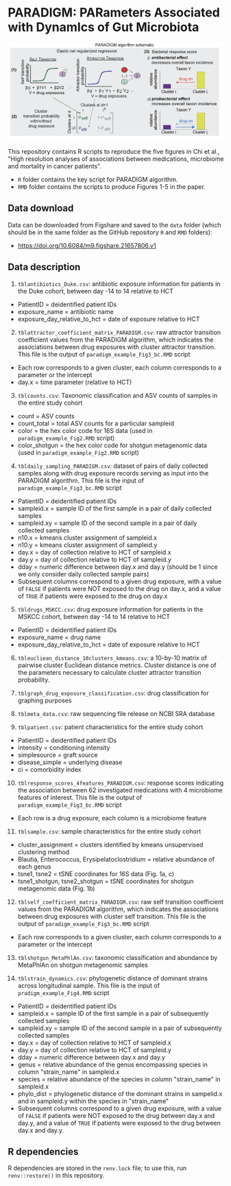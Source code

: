 # PARADIGM: PARameters Associated with DynamIcs of Gut Microbiota

![](readme_image.png)<!-- -->

This repository contains R scripts to reproduce the five figures in Chi et al., "High resolution analyses of associations between 
medications, microbiome and mortality in cancer patients". 

 - `R` folder contains the key script for PARADIGM algorithm. 
 - `RMD` folder contains the scripts to produce Figures 1-5 in the paper. 

## Data download 
Data can be downloaded from Figshare and saved to the `data` folder (which should be in the same folder as the GitHub repository `R` and `RMD` folders): 
 - https://doi.org/10.6084/m9.figshare.21657806.v1
 
## Data description

 1. `tblantibiotics_Duke.csv`: antibiotic exposure information for patients in the Duke cohort, between day -14 to 14 relative to HCT 
   - PatientID = deidentified patient IDs 
   - exposure_name = antibiotic name
   - exposure_day_relative_to_hct = date of exposure relative to HCT
   
 2. `tblattractor_coefficient_matrix_PARADIGM.csv`: raw attractor transition coefficient values from the PARADIGM algorithm, which indicates the associations between drug exposures with cluster attractor transition. This file is the output of `paradigm_example_Fig3_bc.RMD` script
   - Each row corresponds to a given cluster, each column corresponds to a parameter or the intercept 
   - day.x = time parameter (relative to HCT)
    
 3. `tblcounts.csv`: Taxonomic classification and ASV counts of samples in the entire study cohort
   - count = ASV counts
   - count_total = total ASV counts for a particular sampleid 
   - color = the hex color code for 16S data (used in `paradigm_example_Fig2.RMD` script) 
   - color_shotgun = the hex color code for shotgun metagenomic data (used in `paradigm_example_Fig2.RMD` script) 
 
 4. `tbldaily_sampling_PARADIGM.csv`: dataset of pairs of daily collected samples along with drug exposure records serving as input into the PARADIGM algorithm. This file is the input of `paradigm_example_Fig3_bc.RMD` script
   - PatientID = deidentified patient IDs 
   - sampleid.x = sample ID of the first sample in a pair of daily collected samples 
   - sampleid.xy = sample ID of the second sample in a pair of daily collected samples 
   - n10.x = kmeans cluster assignment of sampleid.x 
   - n10.y = kmeans cluster assignment of sampleid.y
   - day.x = day of collection relative to HCT of sampleid.x 
   - day.y = day of collection relative to HCT of sampleid.y
   - dday = numeric difference between day.x and day.y (should be 1 since we only consider daily collected sample pairs)
   - Subsequent columns correspond to a given drug exposure, with a value of `FALSE` if patients were NOT exposed to the drug on day.x, and a value of `TRUE` if patients were exposed to the drug on day.x
   
 5. `tbldrugs_MSKCC.csv`: drug exposure information for patients in the MSKCC cohort, between day -14 to 14 relative to HCT
   - PatientID = deidentified patient IDs 
   - exposure_name = drug name
   - exposure_day_relative_to_hct = date of exposure relative to HCT
  
 6. `tbleucliean_distance_10clusters_kmeans.csv`: a 10-by-10 matrix of pairwise cluster Euclidean distance metrics. Cluster distance is one of the parameters necessary to calculate cluster attractor transition probability. 
 
 7. `tblgraph_drug_exposure_classification.csv`: drug classification for graphing purposes
 
 8. `tblmeta_data.csv`: raw sequencing file release on NCBI SRA database 

 9. `tblpatient.csv`: patient characteristics for the entire study cohort
   - PatientID = deidentified patient IDs 
   - intensity = conditioning intensity 
   - simplesource = graft source 
   - disease_simple = underlying disease
   - ci = comorbidity index 
  
 10. `tblresponse_scores_4features_PARADIGM.csv`: response scores indicating the association between 62 investigated medications with 4 microbiome features of interest. This file is the output of `paradigm_example_Fig3_bc.RMD` script
   - Each row is a drug exposure, each column is a microbiome feature 
  
 11. `tblsample.csv`: sample characteristics for the entire study cohort
   - cluster_assignment = clusters identified by kmeans unsupervised clustering method 
   - Blautia, Enterococcus, Erysipelatoclostridium = relative abundance of each genus
   - tsne1, tsne2 = tSNE coordinates for 16S data (Fig. 1a, c)
   - tsne1_shotgun, tsne2_shotgun = tSNE coordinates for shotgun metagenomic data (Fig. 1b)
   
 12. `tblself_coefficient_matrix_PARADIGM.csv`: raw self transition coefficient values from the PARADIGM algorithm, which indicates the associations between drug exposures with cluster self transition. This file is the output of `paradigm_example_Fig3_bc.RMD` script
   - Each row corresponds to a given cluster, each column corresponds to a parameter or the intercept 
 
 13. `tblshotgun_MetaPhlAn.csv`: taxonomic classification and abundance by MetaPhlAn on shotgun metagenomic samples
 
 14. `tblstrain_dynamics.csv`: phylogenetic distance of dominant strains across longitudinal sample. This file is the input of `pradigm_example_Fig4.RMD` script
 
   - PatientID = deidentified patient IDs 
   - sampleid.x = sample ID of the first sample in a pair of subsequently collected samples 
   - sampleid.xy = sample ID of the second sample in a pair of subsequently collected samples 
   - day.x = day of collection relative to HCT of sampleid.x 
   - day.y = day of collection relative to HCT of sampleid.y
   - dday = numeric difference between day.x and day.y
   - genus = relative abundance of the genus encompassing species in column "strain_name" in sampleid.x 
   - species = relative abundance of the species in column "strain_name" in sampleid.x 
   - phylo_dist = phylogenetic distance of the dominant strains in sampelid.x and in sampleid.y within the species in "strain_name"
   - Subsequent columns correspond to a given drug exposure, with a value of `FALSE` if patients were NOT exposed to the drug between day.x and day.y, and a value of `TRUE` if patients were exposed to the drug between day.x and day.y. 
 
## R dependencies
 
R dependencies are stored in the  `renv.lock` file; to use this, run `renv::restore()` in this repository.

